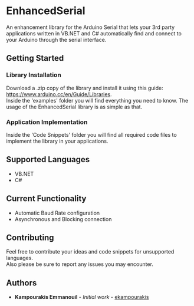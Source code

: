 # EnhancedSerial
An enhancement library for the Arduino Serial that lets your 3rd party applications written in VB.NET and C# automatically find and connect to your Arduino through the serial interface. 

## Getting Started

### Library Installation
Download a .zip copy of the library and install it using this guide: https://www.arduino.cc/en/Guide/Libraries. <br />
Inside the 'examples' folder you will find everything you need to know. The usage of the EnhancedSerial library is as simple as that.

### Application Implementation
Inside the 'Code Snippets' folder you will find all required code files to implement the library in your applications.

## Supported Languages
* VB.NET
* C#

## Current Functionality
* Automatic Baud Rate configuration
* Asynchronous and Blocking connection

## Contributing
Feel free to contribute your ideas and code snippets for unsupported languages. <br />
Also please be sure to report any issues you may encounter.

## Authors
* **Kampourakis Emmanouil** - *Initial work* - [ekampourakis](https://github.com/ekampourakis)

